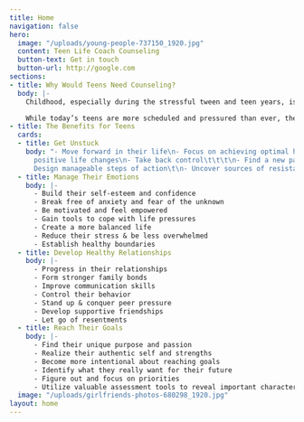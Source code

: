 ```yaml
---
title: Home
navigation: false
hero:
  image: "/uploads/young-people-737150_1920.jpg"
  content: Teen Life Coach Counseling
  button-text: Get in touch
  button-url: http://google.com
sections:
- title: Why Would Teens Need Counseling?
  body: |-
    Childhood, especially during the stressful tween and teen years, is a time of dramatic change and growth when kids juggle conflicting messages and feelings while trying to connect to one another--and themselves--emotionally, creatively and socially.

    While today’s teens are more scheduled and pressured than ever, they are also coming of age in a world where setting aside time to teach and foster healthy human connections, creativity and self-knowledge has become more difficult to achieve. Life coach counseling guides teenagers to make positive changes so they can reach their fullest potential and gain the life they want.
- title: The Benefits for Teens
  cards:
  - title: Get Unstuck
    body: "- Move forward in their life\n- Focus on achieving optimal health\n- Create
      positive life changes\n- Take back control\t\t\t\n- Find a new path & move forward\t-
      Design manageable steps of action\t\n- Uncover sources of resistance"
  - title: Manage Their Emotions
    body: |-
      - Build their self-esteem and confidence
      - Break free of anxiety and fear of the unknown
      - Be motivated and feel empowered
      - Gain tools to cope with life pressures
      - Create a more balanced life
      - Reduce their stress & be less overwhelmed
      - Establish healthy boundaries
  - title: Develop Healthy Relationships
    body: |-
      - Progress in their relationships
      - Form stronger family bonds
      - Improve communication skills
      - Control their behavior
      - Stand up & conquer peer pressure
      - Develop supportive friendships
      - Let go of resentments
  - title: Reach Their Goals
    body: |-
      - Find their unique purpose and passion
      - Realize their authentic self and strengths
      - Become more intentional about reaching goals
      - Identify what they really want for their future
      - Figure out and focus on priorities
      - Utilize valuable assessment tools to reveal important characteristics about themselves
  image: "/uploads/girlfriends-photos-680298_1920.jpg"
layout: home
---
```


